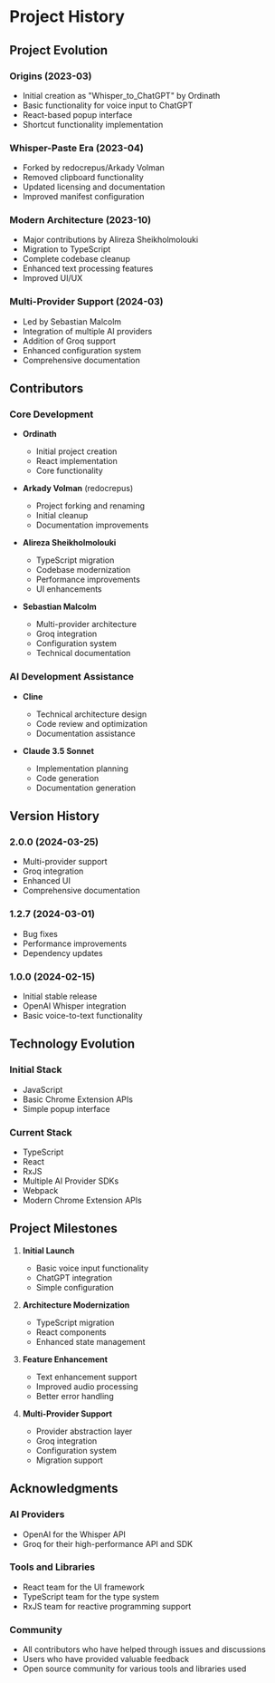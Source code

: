 # Project History

## Project Evolution

### Origins (2023-03)
- Initial creation as "Whisper_to_ChatGPT" by Ordinath
- Basic functionality for voice input to ChatGPT
- React-based popup interface
- Shortcut functionality implementation

### Whisper-Paste Era (2023-04)
- Forked by redocrepus/Arkady Volman
- Removed clipboard functionality
- Updated licensing and documentation
- Improved manifest configuration

### Modern Architecture (2023-10)
- Major contributions by Alireza Sheikholmolouki
- Migration to TypeScript
- Complete codebase cleanup
- Enhanced text processing features
- Improved UI/UX

### Multi-Provider Support (2024-03)
- Led by Sebastian Malcolm
- Integration of multiple AI providers
- Addition of Groq support
- Enhanced configuration system
- Comprehensive documentation

## Contributors

### Core Development
- **Ordinath**
  - Initial project creation
  - React implementation
  - Core functionality

- **Arkady Volman** (redocrepus)
  - Project forking and renaming
  - Initial cleanup
  - Documentation improvements

- **Alireza Sheikholmolouki**
  - TypeScript migration
  - Codebase modernization
  - Performance improvements
  - UI enhancements

- **Sebastian Malcolm**
  - Multi-provider architecture
  - Groq integration
  - Configuration system
  - Technical documentation

### AI Development Assistance
- **Cline**
  - Technical architecture design
  - Code review and optimization
  - Documentation assistance

- **Claude 3.5 Sonnet**
  - Implementation planning
  - Code generation
  - Documentation generation

## Version History

### 2.0.0 (2024-03-25)
- Multi-provider support
- Groq integration
- Enhanced UI
- Comprehensive documentation

### 1.2.7 (2024-03-01)
- Bug fixes
- Performance improvements
- Dependency updates

### 1.0.0 (2024-02-15)
- Initial stable release
- OpenAI Whisper integration
- Basic voice-to-text functionality

## Technology Evolution

### Initial Stack
- JavaScript
- Basic Chrome Extension APIs
- Simple popup interface

### Current Stack
- TypeScript
- React
- RxJS
- Multiple AI Provider SDKs
- Webpack
- Modern Chrome Extension APIs

## Project Milestones

1. **Initial Launch**
   - Basic voice input functionality
   - ChatGPT integration
   - Simple configuration

2. **Architecture Modernization**
   - TypeScript migration
   - React components
   - Enhanced state management

3. **Feature Enhancement**
   - Text enhancement support
   - Improved audio processing
   - Better error handling

4. **Multi-Provider Support**
   - Provider abstraction layer
   - Groq integration
   - Configuration system
   - Migration support

## Acknowledgments

### AI Providers
- OpenAI for the Whisper API
- Groq for their high-performance API and SDK

### Tools and Libraries
- React team for the UI framework
- TypeScript team for the type system
- RxJS team for reactive programming support

### Community
- All contributors who have helped through issues and discussions
- Users who have provided valuable feedback
- Open source community for various tools and libraries used
